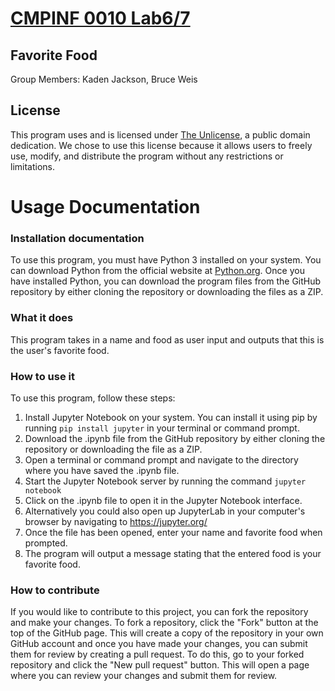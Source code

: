 # <u>CMPINF 0010 Lab6/7</u>

## Favorite Food

Group Members: Kaden Jackson, Bruce Weis

## License

This program uses and is licensed under [The Unlicense](https://unlicense.org/), a public domain dedication. We chose to use this license because it allows users to freely use, modify, and distribute the program without any restrictions or limitations.

# Usage Documentation

### Installation documentation

To use this program, you must have Python 3 installed on your system. You can download Python from the official website at [Python.org](https://www.python.org/downloads/). Once you have installed Python, you can download the program files from the GitHub repository by either cloning the repository or downloading the files as a ZIP.

### What it does

This program takes in a name and food as user input and outputs that this is the user's favorite food.

### How to use it

To use this program, follow these steps:

1. Install Jupyter Notebook on your system. You can install it using pip by running ```pip install jupyter``` in your terminal or command prompt.
2. Download the .ipynb file from the GitHub repository by either cloning the repository or downloading the file as a ZIP.
3. Open a terminal or command prompt and navigate to the directory where you have saved the .ipynb file.
4. Start the Jupyter Notebook server by running the command ```jupyter notebook```
5. Click on the .ipynb file to open it in the Jupyter Notebook interface.
6. Alternatively you could also open up JupyterLab in your computer's browser by navigating to https://jupyter.org/
7. Once the file has been opened, enter your name and favorite food when prompted.
8. The program will output a message stating that the entered food is your favorite food.

### How to contribute

If you would like to contribute to this project, you can fork the repository and make your changes. To fork a repository, click the "Fork" button at the top of the GitHub page. This will create a copy of the repository in your own GitHub account and once you have made your changes, you can submit them for review by creating a pull request. To do this, go to your forked repository and click the "New pull request" button. This will open a page where you can review your changes and submit them for review.
